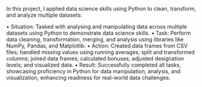 In this project, I applied data science skills using Python to clean, transform, and analyze multiple datasets:

•	Situation: Tasked with analysing and manipulating data across multiple datasets using Python to demonstrate data science skills.
•	Task: Perform data cleaning, transformation, merging, and analysis using libraries like NumPy, Pandas, and Matplotlib.
•	Action: Created data frames from CSV files; handled missing values using running averages; split and transformed columns; joined data frames; calculated bonuses; adjusted designation levels; and visualized data.
•	Result: Successfully completed all tasks, showcasing proficiency in Python for data manipulation, analysis, and visualization, enhancing readiness for real-world data challenges.
